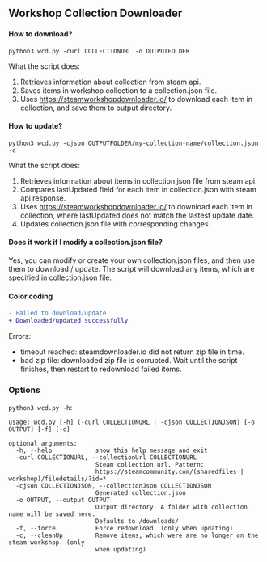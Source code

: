 ## Workshop Collection Downloader

#### How to download?
`python3 wcd.py -curl COLLECTIONURL -o OUTPUTFOLDER`

What the script does:
1. Retrieves information about collection from steam api.
2. Saves items in workshop collection to a collection.json file.
3. Uses https://steamworkshopdownloader.io/ to download each item in collection, and save them to output directory.

#### How to update?
`python3 wcd.py -cjson OUTPUTFOLDER/my-collection-name/collection.json -c`

What the script does:
1. Retrieves information about items in collection.json file from steam api.
2. Compares lastUpdated field for each item in collection.json with steam api response.
3. Uses https://steamworkshopdownloader.io/ to download each item in collection, where lastUpdated does not match the lastest update date.
4. Updates collection.json file with corresponding changes.

#### Does it work if I modify a collection.json file?
Yes, you can modify or create your own collection.json files, and then use them to download / update.
The script will download any items, which are specified in collection.json file.

#### Color coding
```diff
- Failed to download/update
+ Downloaded/updated successfully
```

Errors:
- timeout reached: steamdownloader.io did not return zip file in time.
- bad zip file: downloaded zip file is corrupted. Wait until the script finishes, then restart to redownload failed items.

### Options
`python3 wcd.py -h`:
```
usage: wcd.py [-h] (-curl COLLECTIONURL | -cjson COLLECTIONJSON) [-o OUTPUT] [-f] [-c]

optional arguments:
  -h, --help            show this help message and exit
  -curl COLLECTIONURL, --collectionUrl COLLECTIONURL
                        Steam collection url. Pattern:
                        https://steamcommunity.com/(sharedfiles | workshop)/filedetails/?id=*  
  -cjson COLLECTIONJSON, --collectionJson COLLECTIONJSON
                        Generated collection.json
  -o OUTPUT, --output OUTPUT
                        Output directory. A folder with collection name will be saved here.    
                        Defaults to /downloads/
  -f, --force           Force redownload. (only when updating)
  -c, --cleanUp         Remove items, which were are no longer on the steam workshop. (only    
                        when updating)
```
